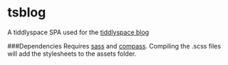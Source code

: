tsblog
===
A tiddlyspace SPA used for the [tiddlyspace blog](http://blog.tiddlyspace.com)

###Dependencies
Requires [sass](http://sass-lang.com/) and [compass](http://compass-style.org/).
Compiling the .scss files will add the stylesheets to the assets folder.
